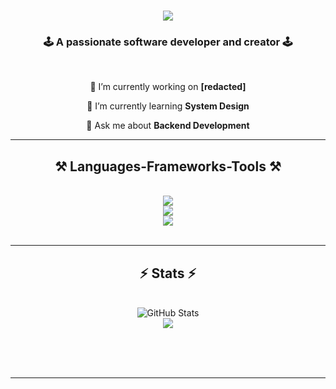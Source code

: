 

<h1 align="center">
    <img src="https://readme-typing-svg.herokuapp.com/?font=Righteous&size=35&center=true&vCenter=true&width=500&height=70&duration=4000&lines=Hi+There!+👋;+I'm+Sakaar+Sen!;" />
</h1>

<h3 align="center">🕹️ A passionate software developer and creator 🕹️</h3>

<br/>

<div align="center">
 
 🔭 I’m currently working on **[redacted]**
 
 🤖 I’m currently learning **System Design**

 💬 Ask me about **Backend Development**
 
 </div>
 

 <hr/>
 
<h2 align="center">⚒️ Languages-Frameworks-Tools ⚒️</h2>
<br/>
<div align="center">
    <img src="https://skillicons.dev/icons?i=golang,python,django,c,cpp" /><br>
    <img src="https://skillicons.dev/icons?i=html,css,nextjs,js,tailwind" /> <br>
    <img src="https://skillicons.dev/icons?i=photoshop,blender,pr" />

</div>

<br/>
<hr/>


<h2 align="center">⚡ Stats ⚡</h2>
<br>
<div align=center>
    <img src="https://readmestats.999857.xyz/api?username=Sakaar-Sen&show_icons=true&count_private=true&hide_border=false&theme=dark" alt="GitHub Stats" />
    <br>
    <img src="https://readmestats.999857.xyz/api/top-langs/?username=Sakaar-Sen&theme=dark&hide_border=false&include_all_commits=true&count_private=true&layout=compact" />

</div>
</div>

<br>



<br/><br/>
<hr/>


<br/>

